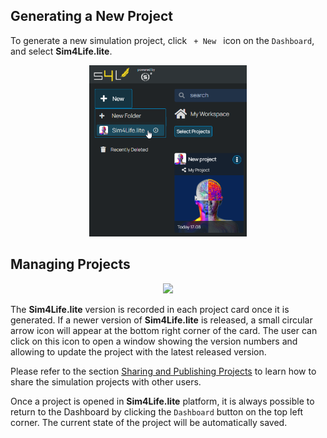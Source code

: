 ## Generating a New Project

To generate a new simulation project, click <code> + New </code> icon on the ```Dashboard```, and select **Sim4Life.lite**.

<p align="center">
  <img width="50%" src="assets/dashboard/new_project.png">
</p>

## Managing Projects

<p align="center">
  <img src="assets/dashboard/project_card.png">
</p>

The **Sim4Life.lite** version is recorded in each project card once it is generated. If a newer version of **Sim4Life.lite** is released, a small circular arrow icon will appear at the bottom right corner of the card. The user can click on this icon to open a window showing the version numbers and allowing to update the project with the latest released version. 

Please refer to the section [Sharing and Publishing Projects](/docs/overview/dashboard/share.md) to learn how to share the simulation projects with other users. 

Once a project is opened in **Sim4Life.lite** platform, it is always possible to return to the Dashboard by clicking the ```Dashboard``` button on the top left corner. The current state of the project will be automatically saved.

